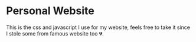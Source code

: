 # Personal Website
This is the css and javascript I use for my website, feels free to take it since I stole some from famous website too 💔.
